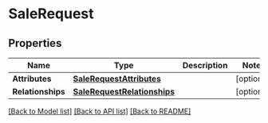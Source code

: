 # SaleRequest

## Properties
Name | Type | Description | Notes
------------ | ------------- | ------------- | -------------
**Attributes** | [**SaleRequestAttributes**](SaleRequestAttributes.md) |  | [optional] 
**Relationships** | [**SaleRequestRelationships**](SaleRequestRelationships.md) |  | [optional] 

[[Back to Model list]](../README.md#documentation-for-models) [[Back to API list]](../README.md#documentation-for-api-endpoints) [[Back to README]](../README.md)


